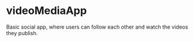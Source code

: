 # videoMediaApp
Basic social app, where users can follow each other and watch the videos they publish.
